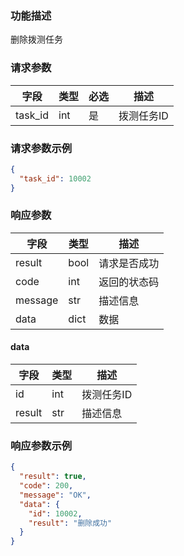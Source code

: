 ### 功能描述

删除拨测任务


### 请求参数

| 字段      | 类型  | 必选 | 描述     |
|---------|-----|----|--------|
| task_id | int | 是  | 拨测任务ID |

### 请求参数示例

```json
{
  "task_id": 10002
}
```

### 响应参数

| 字段      | 类型   | 描述     |
|---------|------|--------|
| result  | bool | 请求是否成功 |
| code    | int  | 返回的状态码 |
| message | str  | 描述信息   |
| data    | dict | 数据     |

#### data

| 字段     | 类型  | 描述     |
|--------|-----|--------|
| id     | int | 拨测任务ID |
| result | str | 描述信息   |

### 响应参数示例

```json
{
  "result": true,
  "code": 200,
  "message": "OK",
  "data": {
    "id": 10002,
    "result": "删除成功"
  }
}
```
